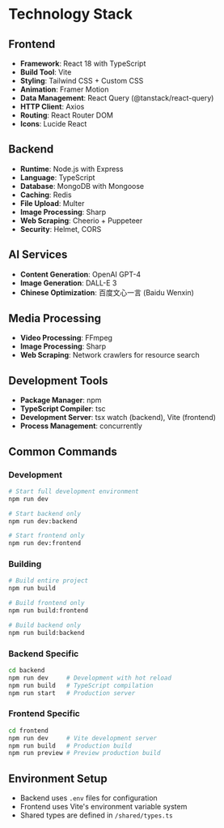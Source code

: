 # Technology Stack

## Frontend
- **Framework**: React 18 with TypeScript
- **Build Tool**: Vite
- **Styling**: Tailwind CSS + Custom CSS
- **Animation**: Framer Motion
- **Data Management**: React Query (@tanstack/react-query)
- **HTTP Client**: Axios
- **Routing**: React Router DOM
- **Icons**: Lucide React

## Backend
- **Runtime**: Node.js with Express
- **Language**: TypeScript
- **Database**: MongoDB with Mongoose
- **Caching**: Redis
- **File Upload**: Multer
- **Image Processing**: Sharp
- **Web Scraping**: Cheerio + Puppeteer
- **Security**: Helmet, CORS

## AI Services
- **Content Generation**: OpenAI GPT-4
- **Image Generation**: DALL-E 3
- **Chinese Optimization**: 百度文心一言 (Baidu Wenxin)

## Media Processing
- **Video Processing**: FFmpeg
- **Image Processing**: Sharp
- **Web Scraping**: Network crawlers for resource search

## Development Tools
- **Package Manager**: npm
- **TypeScript Compiler**: tsc
- **Development Server**: tsx watch (backend), Vite (frontend)
- **Process Management**: concurrently

## Common Commands

### Development
```bash
# Start full development environment
npm run dev

# Start backend only
npm run dev:backend

# Start frontend only  
npm run dev:frontend
```

### Building
```bash
# Build entire project
npm run build

# Build frontend only
npm run build:frontend

# Build backend only
npm run build:backend
```

### Backend Specific
```bash
cd backend
npm run dev     # Development with hot reload
npm run build   # TypeScript compilation
npm run start   # Production server
```

### Frontend Specific
```bash
cd frontend
npm run dev     # Vite development server
npm run build   # Production build
npm run preview # Preview production build
```

## Environment Setup
- Backend uses `.env` files for configuration
- Frontend uses Vite's environment variable system
- Shared types are defined in `/shared/types.ts`